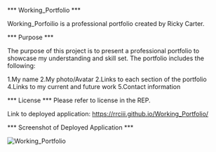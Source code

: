 *** Working_Portfolio ***

Working_Porfoilio is a professional portfolio created by Ricky Carter.

*** Purpose *** 

The purpose of this project is to present a professional portfolio to showcase my understanding and skill set. The portfolio includes the following:

1.My name
2.My photo/Avatar
2.Links to each section of the portfolio
4.Links to my current and future work
5.Contact information

*** License *** 
 Please refer to license in the REP. 

Link to deployed application: 
https://rrciii.github.io/Working_Portfolio/

*** Screenshot of Deployed Application *** 

![Working_Portfolio](https://github.com/RRCIII/Working_Portfolio/assets/132403132/f7dffa47-eac1-46a8-a481-079db19fae1d)









